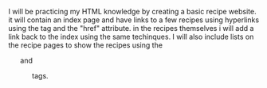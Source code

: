 I will be practicing my HTML knowledge by creating a basic recipe website.
it will contain an index page and have links to a few recipes using hyperlinks using the <a> tag and the "href" attribute.
in the recipes themselves i will add a link back to the index using the same techinques. I will also include lists on the recipe pages to show the recipes using the <ul> and <ol> tags.